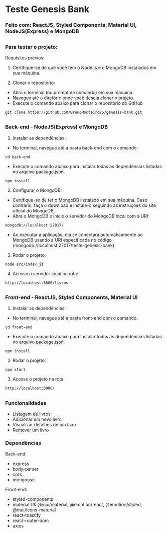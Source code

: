 # Teste Genesis Bank

### Feito com: ReactJS, Styled Components, Material UI, NodeJS(Express) e MongoDB

##

### Para testar o projeto:

Requisitos prévios:
1. Certifique-se de que você tem o Node.js e o MongoDB instalados em sua máquina.

2. Clonar o repositório:
- Abra o terminal (ou prompt de comando) em sua máquina.
- Navegue até o diretório onde você deseja clonar o projeto.
- Execute o comando abaixo para clonar o repositório do GitHub
```
git clone https://github.com/BrunoMonteiro25/genesis-bank.git
```

## 

### Back-end - NodeJS(Express) e MongoDB

1. Instalar as dependências:
- No terminal, navegue até a pasta back-end com o comando:
```
cd back-end
```
- Execute o comando abaixo para instalar todas as dependências listadas no arquivo package.json.
```
npm install
```

2. Configurar o MongoDB:
- Certifique-se de ter o MongoDB instalado em sua máquina. Caso contrário, faça o download e instale-o seguindo as instruções do site oficial do MongoDB.
- Abra o MongoDB e inicie o servidor do MongoDB local com a URI:
```
mongodb://localhost:27017/
```
- Ao executar a aplicação, ela se conectará automaticamente ao MongoDB usando a URI especificada no código (mongodb://localhost:27017/teste-genesis-bank).

3. Rodar o projeto:
```
node src/index.js
```

4. Acesse o servidor local na rota:
```
http://localhost:8000/livros
```

##

### Front-end - ReactJS, Styled Components, Material UI

1. Instalar as dependências:
- No terminal, navegue até a pasta front-end com o comando:
```
cd front-end
```
- Execute o comando abaixo para instalar todas as dependências listadas no arquivo package.json.
```
npm install
```

2. Rodar o projeto:
```
npm start
```

3. Acesse o projeto na rota:
```
http://localhost:3000/
```

##

### Funcionalidades
- Listagem de livros
- Adicionar um novo livro
- Visualizar detalhes de um livro
- Remover um livro

### Dependências
Back-end:
- express
- body-parser
- cors
- mongoose

Front-end:
- styled-components
- material UI: @mui/material, @emotion/react, @emotion/styled, @mui/icons-material
- react-toastify
- react-router-dom
- axios

